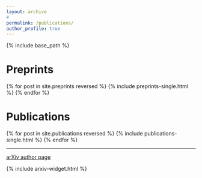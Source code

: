 ```yaml
---
layout: archive
#
permalink: /publications/
author_profile: true
---
```


{% include base_path %}

Preprints
======

{% for post in site.preprints reversed %}
  {% include preprints-single.html %}
{% endfor %}

Publications
======

{% for post in site.publications reversed %}
  {% include publications-single.html %}
{% endfor %}

***

[arXiv author page](https://arxiv.org/a/narayanchowdhury_a_1.html)

{% include arxiv-widget.html %}
